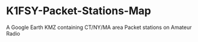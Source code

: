 # K1FSY-Packet-Stations-Map

A Google Earth KMZ containing CT/NY/MA area Packet stations on Amateur Radio
